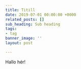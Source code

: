 ```yaml
---
title: Titill
date: 2019-07-01 00:00:00 +0000
related_posts: []
sub_heading: Sub heading
tags:
- tag
banner_image: ''
layout: post

---
```

Hallo hér!